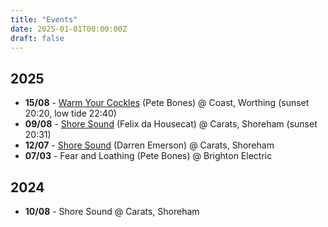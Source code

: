 ```yaml
---
title: "Events"
date: 2025-01-01T00:00:00Z
draft: false
---
```


## 2025

- **15/08** - [Warm Your Cockles](https://www.coastworthing.co.uk/coast-cafe-events#calendar-28789a7a-7625-4724-a552-47c814b19499-event-3456cbb8-94e1-461b-ab48-e600a94fb906) (Pete Bones) @ Coast, Worthing (sunset 20:20, low tide 22:40)
- **09/08** - [Shore Sound](https://www.tickettailor.com/events/shoresound/1706908) (Felix da Housecat) @ Carats, Shoreham (sunset 20:31)
- **12/07** - [Shore Sound](https://www.tickettailor.com/events/shoresound/1634000) (Darren Emerson) @ Carats, Shoreham
- **07/03** - Fear and Loathing (Pete Bones) @ Brighton Electric

## 2024

- **10/08** - Shore Sound @ Carats, Shoreham

